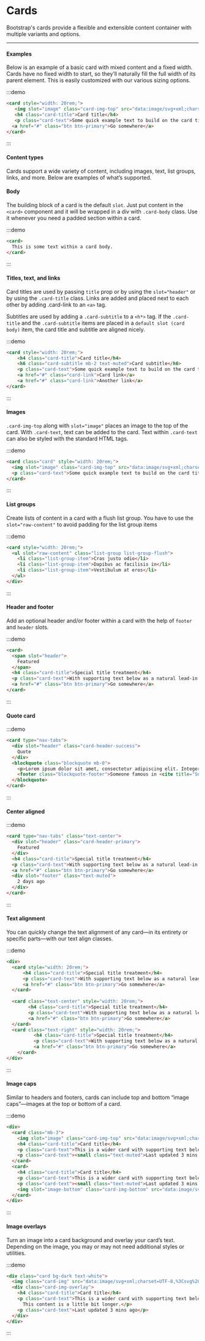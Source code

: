 # Cards

Bootstrap's cards provide a flexible and extensible content container with multiple variants and options.

<hr>  

#### Examples

Below is an example of a basic card with mixed content and a fixed width. Cards have no fixed width to start, so they’ll naturally fill the full width of its parent element. This is easily customized with our various sizing options.

:::demo
```html
<card style="width: 20rem;">
   <img slot="image" class="card-img-top" src="data:image/svg+xml;charset=UTF-8,%3Csvg%20width%3D%22320%22%20height%3D%22180%22%20xmlns%3D%22http%3A%2F%2Fwww.w3.org%2F2000%2Fsvg%22%20viewBox%3D%220%200%20320%20180%22%20preserveAspectRatio%3D%22none%22%3E%3Cdefs%3E%3Cstyle%20type%3D%22text%2Fcss%22%3E%23holder_1664f6b99d2%20text%20%7B%20fill%3Argba(255%2C255%2C255%2C.75)%3Bfont-weight%3Anormal%3Bfont-family%3AHelvetica%2C%20monospace%3Bfont-size%3A16pt%20%7D%20%3C%2Fstyle%3E%3C%2Fdefs%3E%3Cg%20id%3D%22holder_1664f6b99d2%22%3E%3Crect%20width%3D%22320%22%20height%3D%22180%22%20fill%3D%22%23777%22%3E%3C%2Frect%3E%3Cg%3E%3Ctext%20x%3D%22119.0859375%22%20y%3D%2297.35%22%3E320x180%3C%2Ftext%3E%3C%2Fg%3E%3C%2Fg%3E%3C%2Fsvg%3E" alt="Card image cap"/>
   <h4 class="card-title">Card title</h4>
   <p class="card-text">Some quick example text to build on the card title and make up the bulk of the card's content.</p>
  <a href="#" class="btn btn-primary">Go somewhere</a>
</card>
```
:::

#### Content types

Cards support a wide variety of content, including images, text, list groups, links, and more. Below are examples of what’s supported.

#### Body 

The building block of a card is the default `slot`. Just put content in the `<card>` component
and it will be wrapped in a div with `.card-body` class.
Use it whenever you need a padded section within a card.

:::demo
```html
<card>
  This is some text within a card body.
</card>
```
:::


#### Titles, text, and links

Card titles are used by passing `title` prop or by using the `slot="header"` or
by using the `.card-title` class.
Links are added and placed next to each other by adding .card-link to an `<a>` tag.

Subtitles are used by adding a `.card-subtitle` to a `<h*>` tag.
If the `.card-title` and the `.card-subtitle` items are placed in a 
`default slot (card body)` item, the card title and subtitle are aligned nicely.

:::demo
```html
<card style="width: 20rem;">
    <h4 class="card-title">Card title</h4>
    <h6 class="card-subtitle mb-2 text-muted">Card subtitle</h6>
    <p class="card-text">Some quick example text to build on the card title and make up the bulk of the card's content.</p>
    <a href="#" class="card-link">Card link</a>
    <a href="#" class="card-link">Another link</a>
</card>
```
:::

#### Images

`.card-img-top` along with `slot="image"` places an image to the top of the card.
With `.card-text`, text can be added to the card.
Text within `.card-text` can also be styled with the standard HTML tags.

:::demo
```html
<card class="card" style="width: 20rem;">
  <img slot="image" class="card-img-top" src="data:image/svg+xml;charset=UTF-8,%3Csvg%20width%3D%22320%22%20height%3D%22180%22%20xmlns%3D%22http%3A%2F%2Fwww.w3.org%2F2000%2Fsvg%22%20viewBox%3D%220%200%20320%20180%22%20preserveAspectRatio%3D%22none%22%3E%3Cdefs%3E%3Cstyle%20type%3D%22text%2Fcss%22%3E%23holder_1664f761b63%20text%20%7B%20fill%3Argba(255%2C255%2C255%2C.75)%3Bfont-weight%3Anormal%3Bfont-family%3AHelvetica%2C%20monospace%3Bfont-size%3A16pt%20%7D%20%3C%2Fstyle%3E%3C%2Fdefs%3E%3Cg%20id%3D%22holder_1664f761b63%22%3E%3Crect%20width%3D%22320%22%20height%3D%22180%22%20fill%3D%22%23777%22%3E%3C%2Frect%3E%3Cg%3E%3Ctext%20x%3D%22110.203125%22%20y%3D%2297.35%22%3EImage%20cap%3C%2Ftext%3E%3C%2Fg%3E%3C%2Fg%3E%3C%2Fsvg%3E" alt="Card image cap">
  <p class="card-text">Some quick example text to build on the card title and make up the bulk of the card's content.</p>
</card>
```
:::

#### List groups

Create lists of content in a card with a flush list group.
You have to use the `slot="raw-content"` to avoid padding for the list group items

:::demo
```html
<card style="width: 20rem;">
  <ul slot="raw-content" class="list-group list-group-flush">
    <li class="list-group-item">Cras justo odio</li>
    <li class="list-group-item">Dapibus ac facilisis in</li>
    <li class="list-group-item">Vestibulum at eros</li>
  </ul>
</div>
```
:::

#### Header and footer

Add an optional header and/or footer within a card with the help of `footer` and `header` slots.

:::demo
```html
<card>
  <span slot="header">
    Featured
  </span>
  <h4 class="card-title">Special title treatment</h4>
  <p class="card-text">With supporting text below as a natural lead-in to additional content.</p>
  <a href="#" class="btn btn-primary">Go somewhere</a>
</card>
```
:::


#### Quote card

:::demo
```html
<card type="nav-tabs">
  <div slot="header" class="card-header-success">
    Quote
  </div>
  <blockquote class="blockquote mb-0">
    <p>Lorem ipsum dolor sit amet, consectetur adipiscing elit. Integer posuere erat a ante.</p>
    <footer class="blockquote-footer">Someone famous in <cite title="Source Title">Source Title</cite></footer>
  </blockquote>
</card>
```
:::


#### Center aligned

:::demo
```html
<card type="nav-tabs" class="text-center">
  <div slot="header" class="card-header-primary">
    Featured
  </div>
  <h4 class="card-title">Special title treatment</h4>
  <p class="card-text">With supporting text below as a natural lead-in to additional content.</p>
  <a href="#" class="btn btn-primary">Go somewhere</a>
  <div slot="footer" class="text-muted">
    2 days ago
  </div>
</card>
```
:::


#### Text alignment

You can quickly change the text alignment of any card—in its entirety or specific parts—with our text align classes.

:::demo
```html
<div>
  <card style="width: 20rem;">
      <h4 class="card-title">Special title treatment</h4>
      <p class="card-text">With supporting text below as a natural lead-in to additional content.</p>
      <a href="#" class="btn btn-primary">Go somewhere</a>
  </card>
  
  <card class="text-center" style="width: 20rem;">
        <h4 class="card-title">Special title treatment</h4>
        <p class="card-text">With supporting text below as a natural lead-in to additional content.</p>
        <a href="#" class="btn btn-primary">Go somewhere</a>
  </card>
  <card class="text-right" style="width: 20rem;">
          <h4 class="card-title">Special title treatment</h4>
          <p class="card-text">With supporting text below as a natural lead-in to additional content.</p>
          <a href="#" class="btn btn-primary">Go somewhere</a>
    </card>
</div>
```
:::


#### Image caps

Similar to headers and footers, cards can include top and bottom “image caps”—images at the top or bottom of a card.

:::demo
```html
<div>
  <card class="mb-3">
    <img slot="image" class="card-img-top" src="data:image/svg+xml;charset=UTF-8,%3Csvg%20width%3D%22843%22%20height%3D%22180%22%20xmlns%3D%22http%3A%2F%2Fwww.w3.org%2F2000%2Fsvg%22%20viewBox%3D%220%200%20843%20180%22%20preserveAspectRatio%3D%22none%22%3E%3Cdefs%3E%3Cstyle%20type%3D%22text%2Fcss%22%3E%23holder_1664f78c26b%20text%20%7B%20fill%3Argba(255%2C255%2C255%2C.75)%3Bfont-weight%3Anormal%3Bfont-family%3AHelvetica%2C%20monospace%3Bfont-size%3A42pt%20%7D%20%3C%2Fstyle%3E%3C%2Fdefs%3E%3Cg%20id%3D%22holder_1664f78c26b%22%3E%3Crect%20width%3D%22843%22%20height%3D%22180%22%20fill%3D%22%23777%22%3E%3C%2Frect%3E%3Cg%3E%3Ctext%20x%3D%22314.0703125%22%20y%3D%22109.35%22%3E843x180%3C%2Ftext%3E%3C%2Fg%3E%3C%2Fg%3E%3C%2Fsvg%3E" alt="Card image cap">
    <h4 class="card-title">Card title</h4>
    <p class="card-text">This is a wider card with supporting text below as a natural lead-in to additional content. This content is a little bit longer.</p>
    <p class="card-text"><small class="text-muted">Last updated 3 mins ago</small></p>
  </card>
  <card>
    <h4 class="card-title">Card title</h4>
    <p class="card-text">This is a wider card with supporting text below as a natural lead-in to additional content. This content is a little bit longer.</p>
    <p class="card-text"><small class="text-muted">Last updated 3 mins ago</small></p>
    <img slot="image-bottom" class="card-img-bottom" src="data:image/svg+xml;charset=UTF-8,%3Csvg%20width%3D%22843%22%20height%3D%22180%22%20xmlns%3D%22http%3A%2F%2Fwww.w3.org%2F2000%2Fsvg%22%20viewBox%3D%220%200%20843%20180%22%20preserveAspectRatio%3D%22none%22%3E%3Cdefs%3E%3Cstyle%20type%3D%22text%2Fcss%22%3E%23holder_1664f78c26b%20text%20%7B%20fill%3Argba(255%2C255%2C255%2C.75)%3Bfont-weight%3Anormal%3Bfont-family%3AHelvetica%2C%20monospace%3Bfont-size%3A42pt%20%7D%20%3C%2Fstyle%3E%3C%2Fdefs%3E%3Cg%20id%3D%22holder_1664f78c26b%22%3E%3Crect%20width%3D%22843%22%20height%3D%22180%22%20fill%3D%22%23777%22%3E%3C%2Frect%3E%3Cg%3E%3Ctext%20x%3D%22314.0703125%22%20y%3D%22109.35%22%3E843x180%3C%2Ftext%3E%3C%2Fg%3E%3C%2Fg%3E%3C%2Fsvg%3E" alt="Card image cap">
  </card>
</div>
```
:::

#### Image overlays

Turn an image into a card background and overlay your card’s text. Depending on the image, you may or may not need additional styles or utilities.

:::demo
```html
<div class="card bg-dark text-white">
  <img class="card-img" src="data:image/svg+xml;charset=UTF-8,%3Csvg%20width%3D%22843%22%20height%3D%22270%22%20xmlns%3D%22http%3A%2F%2Fwww.w3.org%2F2000%2Fsvg%22%20viewBox%3D%220%200%20843%20270%22%20preserveAspectRatio%3D%22none%22%3E%3Cdefs%3E%3Cstyle%20type%3D%22text%2Fcss%22%3E%23holder_1664f89c2e0%20text%20%7B%20fill%3Argba(255%2C255%2C255%2C.75)%3Bfont-weight%3Anormal%3Bfont-family%3AHelvetica%2C%20monospace%3Bfont-size%3A42pt%20%7D%20%3C%2Fstyle%3E%3C%2Fdefs%3E%3Cg%20id%3D%22holder_1664f89c2e0%22%3E%3Crect%20width%3D%22843%22%20height%3D%22270%22%20fill%3D%22%23777%22%3E%3C%2Frect%3E%3Cg%3E%3Ctext%20x%3D%22314.0703125%22%20y%3D%22154.35%22%3E843x270%3C%2Ftext%3E%3C%2Fg%3E%3C%2Fg%3E%3C%2Fsvg%3E" alt="Card image">
  <div class="card-img-overlay">
    <h4 class="card-title">Card title</h4>
    <p class="card-text">This is a wider card with supporting text below as a natural lead-in to additional content.
      This content is a little bit longer.</p>
    <p class="card-text">Last updated 3 mins ago</p>
  </div>
</div>
```
:::
